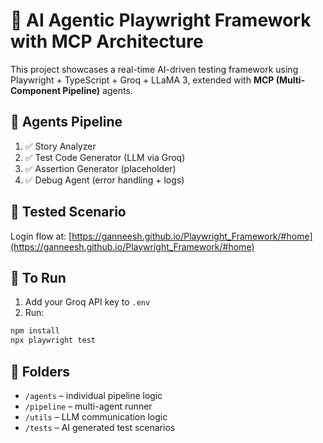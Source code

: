 
# 🧠 AI Agentic Playwright Framework with MCP Architecture

This project showcases a real-time AI-driven testing framework using Playwright + TypeScript + Groq + LLaMA 3, extended with **MCP (Multi-Component Pipeline)** agents.

## 🔧 Agents Pipeline

1. ✅ Story Analyzer
2. ✅ Test Code Generator (LLM via Groq)
3. ✅ Assertion Generator (placeholder)
4. ✅ Debug Agent (error handling + logs)

## 🔐 Tested Scenario

Login flow at:
[https://ganneesh.github.io/Playwright_Framework/#home](https://ganneesh.github.io/Playwright_Framework/#home)

## 🚀 To Run

1. Add your Groq API key to `.env`
2. Run:
```bash
npm install
npx playwright test
```

## 📁 Folders

- `/agents` – individual pipeline logic
- `/pipeline` – multi-agent runner
- `/utils` – LLM communication logic
- `/tests` – AI generated test scenarios

